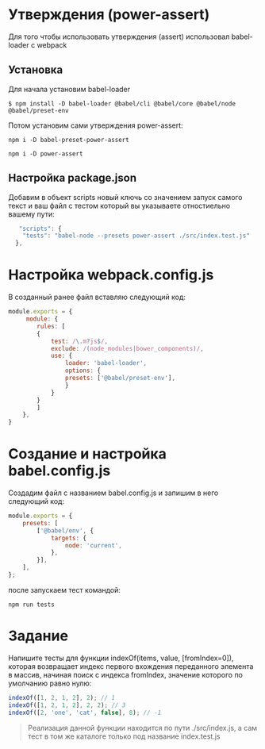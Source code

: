 # Утверждения (power-assert)
Для того чтобы использовать утверждения (assert) использовал babel-loader с webpack
## Установка
Для начала установим babel-loader 
```
$ npm install -D babel-loader @babel/cli @babel/core @babel/node @babel/preset-env
```
Потом установим сами утверждения power-assert:
```
npm i -D babel-preset-power-assert
```
```
npm i -D power-assert
```
## Настройка package.json
Добавим в объект scripts новый ключь со значением запуск самого текст и ваш файл с тестом который вы указываете отностиельно вашему пути:
```javascript
   "scripts": {
    "tests": "babel-node --presets power-assert ./src/index.test.js"
  },
```
# Настройка webpack.config.js

В созданный ранее файл вставляю следующий код:

```javascript
module.exports = {
     module: {
        rules: [
        {
            test: /\.m?js$/,
            exclude: /(node_modules|bower_components)/,
            use: {
                loader: 'babel-loader',
                options: {
                presets: ['@babel/preset-env'],
                }
            }
        }
        ]
    },
}
 ```

# Создание и настройка babel.config.js

Создадим файл с названием babel.config.js и запишим в него следующий код:  

```javascript
module.exports = {
    presets: [
        ['@babel/env', {
            targets: {
                node: 'current',
            },
        }],
    ],
};
```
после запускаем тест командой:
```
npm run tests
```
# Задание
Напишите тесты для функции indexOf(items, value, [fromIndex=0]), которая возвращает индекс первого вхождения переданного элемента в массив, начиная поиск с индекса fromIndex, значение которого по умолчанию равно нулю:

```javascript
indexOf([1, 2, 1, 2], 2); // 1
indexOf([1, 2, 1, 2], 2, 2); // 3
indexOf([2, 'one', 'cat', false], 8); // -1
```
>Реализация данной функции находится по пути ./src/index.js, а сам тест в том же каталоге только под название index.test.js
